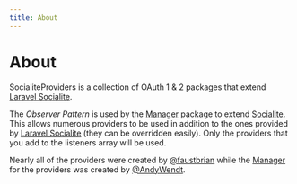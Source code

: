 ```yaml
---
title: About
---
```


# About

SocialiteProviders is a collection of OAuth 1 &amp; 2 packages that extend <a href="https://github.com/laravel/socialite">Laravel Socialite</a>.

The <i>Observer Pattern</i> is used by the <a href="https://github.com/SocialiteProviders/Manager">Manager</a>
package to extend <a href="https://github.com/laravel/socialite">Socialite</a>.  This allows numerous providers to be used
in addition to the ones provided by <a href="https://github.com/laravel/socialite">Laravel Socialite</a>
(they can be overridden easily).  Only the providers that you add to the listeners array will be used.

Nearly all of the providers were created by <a href="https://github.com/faustbrian">@faustbrian</a> while the
<a href="https://github.com/SocialiteProviders/Manager">Manager</a> for the providers was created by
<a href="https://github.com/AndyWendt">@AndyWendt</a>.
